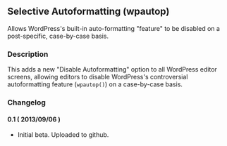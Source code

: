 ## Selective Autoformatting (wpautop) ##

Allows WordPress's built-in auto-formatting "feature" to be disabled on a post-specific, case-by-case basis.

### Description ###

This adds a new "Disable Autoformatting" option to all WordPress editor screens, allowing editors to disable WordPress's controversial autoformatting feature (`wpautop()`) on a case-by-case basis.

### Changelog ###

#### 0.1 ( 2013/09/06 ) ####
* Initial beta. Uploaded to github.